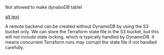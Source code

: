 Not allowed to make dynaboDB table!

[alt text](image.png)


A remote backend can be created without DynamoDB by using the S3 bucket only. We can store the Terraform state file in the S3 bucket, but this will not include state locking, which is typically handled by DynamoDB. It means concurrent Terraform runs may corrupt the state file if not handled carefully.



